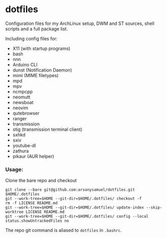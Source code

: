 # dotfiles

Configuration files for my ArchLinux setup, DWM and ST sources, shell scripts and a full package list. 

Including config files for:
- X11 (with startup programs)
- bash
- nnn
- Arduino CLI
- dunst (Notification Daemon)
- mimi (MIME filetypes)
- mpd
- mpv
- ncmpcpp
- neomutt
- newsboat
- neovim
- qutebrowser
- ranger
- transmission
- stig (transmission terminal client)
- sxhkd
- sxiv
- youtube-dl
- zathura
- pikaur (AUR helper)

### Usage:
Clone the bare repo and checkout
```
git clone --bare git@github.com:arsanysamuel/dotfiles.git $HOME/.dotfiles
git --work-tree=$HOME --git-dir=$HOME/.dotfiles/ checkout -f
rm -f LICENSE README.md
git --work-tree=$HOME --git-dir=$HOME/.dotfiles/ update-index --skip-worktree LICENSE README.md
git --work-tree=$HOME --git-dir=$HOME/.dotfiles/ config --local status.showUntrackedFiles no
```
The repo git command is aliased to `dotfiles` in `.bashrc`.
